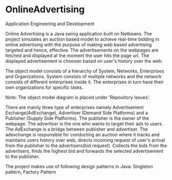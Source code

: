 # OnlineAdvertising

Application Engineering and Development

Online Advertising is a Java swing application built on Netbeans. The project simulates an auction based model to achieve real-time bidding in online advertising with the purpose of making web based advertising targeted and hence, effective. The advertisements on the webpages are fetched and displayed at the moment the user hits the page url. The displayed advertisement is choosen based on user's history over the web.

The object model consists of a hierarchy of System, Networks, Enterprises and Organizations. System consists of multiple networks and the network consists of different enterprises inside it. The enterprises in turn have their own organizations for specific tasks.

Note: The object model diagram is placed under 'Repository Issues'.

There are mainly three type of enterprises namely Advertisement Exchange(AdExchange), Advertiser (Demand Side Platforms) and a Publisher (Supply Side Platforms). The publisher is the owner of the webpage. The advertiser is the one who wants to target their ads to users. The AdExchange is a bridge between publisher and advertiser. The adexchange is responsible for conducting an auction where it tracks and maintains users history over web, directs incoming request of user's arrival from the publisher to the advertisers(bid request). Collects the bids from the advertisers, finds the highest bid and forwards the selected advertisement to the publisher.

The project makes use of following design patterns in Java: Singleton pattern, Factory Pattern
